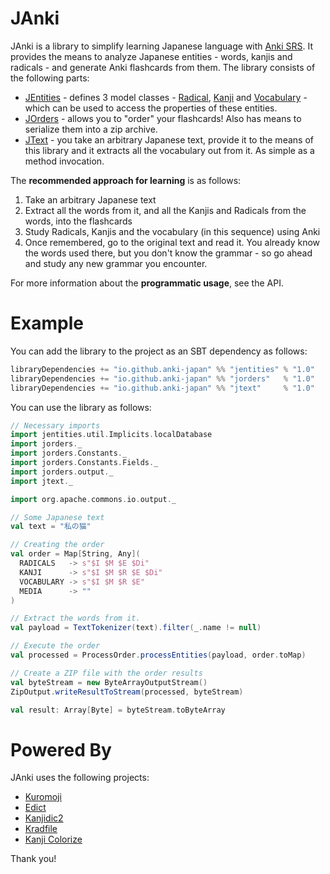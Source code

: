 JAnki
====
JAnki is a library to simplify learning Japanese language with [Anki SRS](http://ankisrs.net/). It provides the means to analyze Japanese entities - words, kanjis and radicals - and generate Anki flashcards from them. The library consists of the following parts:

 - [JEntities](http://anki-japan.github.io/jentities/index.html#jentities.package) - defines 3 model classes - [Radical](http://anki-japan.github.io/jentities/index.html#jentities.Radical), [Kanji](http://anki-japan.github.io/jentities/index.html#jentities.Kanji) and [Vocabulary](http://anki-japan.github.io/jentities/index.html#jentities.Vocabulary) - which can be used to access the properties of these entities.
 - [JOrders](http://anki-japan.github.io/jorders/index.html#jorders.ProcessOrder$) - allows you to "order" your flashcards! Also has means to serialize them into a zip archive.
 - [JText](http://anki-japan.github.io/jtext/index.html#jtext.TextTokenizer$) - you take an arbitrary Japanese text, provide it to the means of this library and it extracts all the vocabulary out from it. As simple as a method invocation.

The **recommended approach for learning** is as follows:

 1. Take an arbitrary Japanese text
 2. Extract all the words from it, and all the Kanjis and Radicals from the words, into the flashcards
 3. Study Radicals, Kanjis and the vocabulary (in this sequence) using Anki
 4. Once remembered, go to the original text and read it. You already know the words used there, but you don't know the grammar - so go ahead and study any new grammar you encounter.

For more information about the **programmatic usage**, see the API.

Example
=======
You can add the library to the project as an SBT dependency as follows:
```scala
libraryDependencies += "io.github.anki-japan" %% "jentities" % "1.0"
libraryDependencies += "io.github.anki-japan" %% "jorders"   % "1.0"
libraryDependencies += "io.github.anki-japan" %% "jtext"     % "1.0"
```

You can use the library as follows:
```scala
// Necessary imports
import jentities.util.Implicits.localDatabase
import jorders._
import jorders.Constants._
import jorders.Constants.Fields._
import jorders.output._
import jtext._

import org.apache.commons.io.output._

// Some Japanese text
val text = "私の猫"

// Creating the order
val order = Map[String, Any](
  RADICALS   -> s"$I $M $E $Di" 
  KANJI      -> s"$I $M $R $E $Di"
  VOCABULARY -> s"$I $M $R $E"
  MEDIA      -> ""
)

// Extract the words from it.
val payload = TextTokenizer(text).filter(_.name != null)

// Execute the order
val processed = ProcessOrder.processEntities(payload, order.toMap)

// Create a ZIP file with the order results
val byteStream = new ByteArrayOutputStream()
ZipOutput.writeResultToStream(processed, byteStream)

val result: Array[Byte] = byteStream.toByteArray
```


Powered By
==========
JAnki uses the following projects:
- [Kuromoji](http://www.atilika.org/)
- [Edict](http://www.edrdg.org/jmdict/edict.html)
- [Kanjidic2](http://www.edrdg.org/kanjidic/kanjd2index.html)
- [Kradfile](http://www.kanjicafe.com/kradfile_license.htm)
- [Kanji Colorize](https://github.com/cayennes/kanji-colorize)

Thank you!